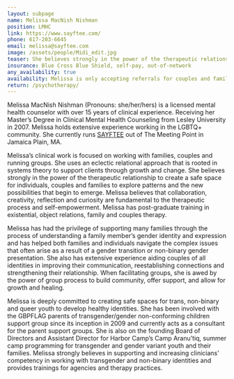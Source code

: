 ```yaml
---
layout: subpage
name: Melissa MacNish Nishman
position: LMHC
link: https://www.sayftee.com/
phone: 617-203-6645
email: melissa@sayftee.com
image: /assets/people/Midi_edit.jpg
teaser: She believes strongly in the power of the therapeutic relationship to create a safe space for individuals, couples and families to explore patterns and the new possibilities that begin to emerge.
insurance: Blue Cross Blue Shield, self-pay, out-of-network  
any_availability: true
availability: Melissa is only accepting referrals for couples and families.
return: /psychotherapy/
---
```


Melissa MacNish Nishman (Pronouns: she/her/hers) is a licensed mental health counselor with over 15 years of clinical experience. Receiving her Master’s Degree in Clinical Mental Health Counseling from Lesley University in 2007. Melissa holds extensive experience working in the LGBTQ+ community. She currently runs [SAYFTEE](https://www.sayftee.com/) out of The Meeting Point in Jamaica Plain, MA.

Melissa’s clinical work is focused on working with families, couples and running groups. She uses an eclectic relational approach that is rooted in systems theory to support clients through growth and change. She believes strongly in the power of the therapeutic relationship to create a safe space for individuals, couples and families to explore patterns and the new possibilities that begin to emerge. Melissa believes that collaboration, creativity, reflection and curiosity are fundamental to the therapeutic process and self-empowerment. Melissa has post-graduate training in existential, object relations, family and couples therapy.

Melissa has had the privilege of supporting many families through the process of understanding a family member’s gender identity and expression and has helped both families and individuals navigate the complex issues that often arise as a result of a gender transition or non-binary gender presentation. She also has extensive experience aiding couples of all identities in improving their communication, reestablishing connections and strengthening their relationship. When facilitating groups, she is awed by the power of group process to build community, offer support, and allow for growth and healing.

Melissa is deeply committed to creating safe spaces for trans, non-binary and queer youth to develop healthy identities. She has been involved with the GBPFLAG parents of transgender/gender non-conforming children support group since its inception in 2009 and currently acts as a consultant for the parent support groups. She is also on the founding Board of Directors and Assistant Director for Harbor Camp’s Camp Aranu’tiq, summer camp programming for transgender and gender variant youth and their families. Melissa strongly believes in supporting and increasing clinicians’ competency in working with transgender and non-binary identities and provides trainings for agencies and therapy practices.


